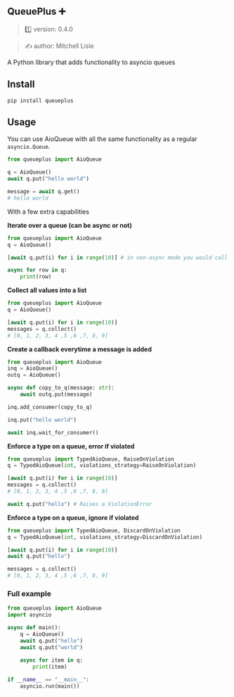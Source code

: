 ##  QueuePlus ➕

> 1️⃣ version: 0.4.0

> ✍️ author: Mitchell Lisle

A Python library that adds functionality to asyncio queues

## Install

```shell
pip install queueplus
```

## Usage

You can use AioQueue with all the same functionality as a regular `asyncio.Queue`.

```python
from queueplus import AioQueue

q = AioQueue()
await q.put("hello world")

message = await q.get()
# hello world
```

With a few extra capabilities

**Iterate over a queue (can be async or not)**
```python
from queueplus import AioQueue
q = AioQueue()

[await q.put(i) for i in range(10)] # in non-async mode you would call q.put_nowait

async for row in q:
    print(row)
```

**Collect all values into a list**
```python
from queueplus import AioQueue
q = AioQueue()

[await q.put(i) for i in range(10)]
messages = q.collect()
# [0, 1, 2, 3, 4 ,5 ,6 ,7, 8, 9]
```

**Create a callback everytime a message is added**
```python
from queueplus import AioQueue
inq = AioQueue()
outq = AioQueue()

async def copy_to_q(message: str):
    await outq.put(message)

inq.add_consumer(copy_to_q)

inq.put("hello world")

await inq.wait_for_consumer()
```

**Enforce a type on a queue, error if violated**
```python
from queueplus import TypedAioQueue, RaiseOnViolation
q = TypedAioQueue(int, violations_strategy=RaiseOnViolation)

[await q.put(i) for i in range(10)]
messages = q.collect()
# [0, 1, 2, 3, 4 ,5 ,6 ,7, 8, 9]

await q.put("hello") # Raises a ViolationError
```

**Enforce a type on a queue, ignore if violated**
```python
from queueplus import TypedAioQueue, DiscardOnViolation
q = TypedAioQueue(int, violations_strategy=DiscardOnViolation)

[await q.put(i) for i in range(10)]
await q.put("hello")

messages = q.collect()
# [0, 1, 2, 3, 4 ,5 ,6 ,7, 8, 9]
```

### Full example
```python
from queueplus import AioQueue
import asyncio

async def main():
    q = AioQueue()
    await q.put("hello")
    await q.put("world")
    
    async for item in q:
        print(item)

if __name__ == "__main__":
    asyncio.run(main())
```
